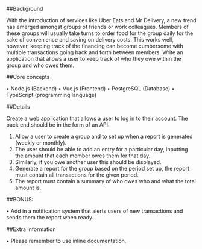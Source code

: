 ##Background

With the introduction of services like Uber Eats and Mr Delivery, a new trend has emerged amongst
groups of friends or work colleagues. Members of these groups will usually take turns to order food for
the group daily for the sake of convenience and saving on delivery costs. This works well, however,
keeping track of the financing can become cumbersome with multiple transactions going back and
forth between members.
Write an application that allows a user to keep track of who they owe within the group and who owes
them.

##Core concepts

• Node.js (Backend)
• Vue.js (Frontend)
• PostgreSQL (Database)
• TypeScript (programming language)

##Details

Create a web application that allows a user to log in to their account. The back end should be in the
form of an API:
1. Allow a user to create a group and to set up when a report is generated (weekly or monthly).
2. The user should be able to add an entry for a particular day, inputting the amount that each
member owes them for that day.
3. Similarly, if you owe another user this should be displayed.
4. Generate a report for the group based on the period set up, the report must contain all
transactions for the given period.
5. The report must contain a summary of who owes who and what the total amount is.

##BONUS:

• Add in a notification system that alerts users of new transactions and sends them the report when
ready.

##Extra Information

• Please remember to use inline documentation.